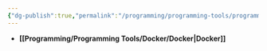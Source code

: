 ```yaml
---
{"dg-publish":true,"permalink":"/programming/programming-tools/programming-tools/"}
---
```



- **[[Programming/Programming Tools/Docker/Docker\|Docker]]**


